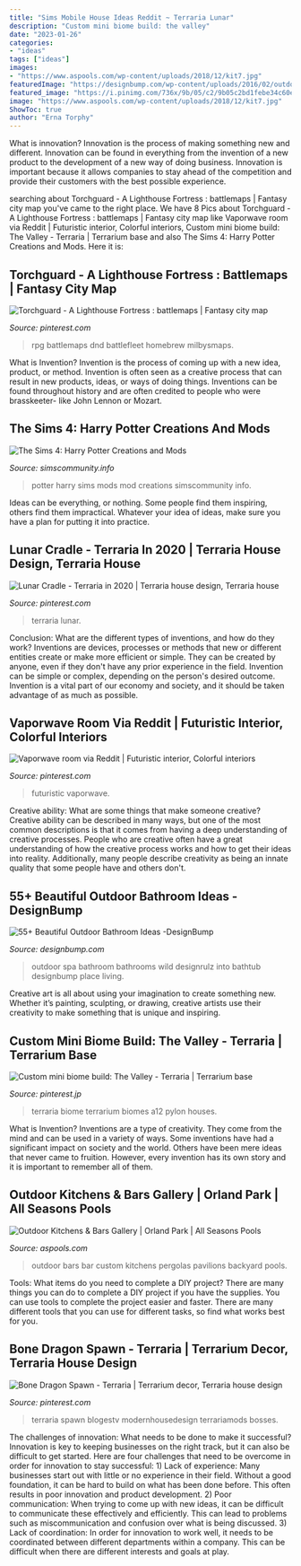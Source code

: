 ```yaml
---
title: "Sims Mobile House Ideas Reddit ~ Terraria Lunar"
description: "Custom mini biome build: the valley"
date: "2023-01-26"
categories:
- "ideas"
tags: ["ideas"]
images:
- "https://www.aspools.com/wp-content/uploads/2018/12/kit7.jpg"
featuredImage: "https://designbump.com/wp-content/uploads/2016/02/outdoor-bathroom-designrulz-33.jpg"
featured_image: "https://i.pinimg.com/736x/9b/05/c2/9b05c2bd1febe34c60e88344ab51202d.jpg"
image: "https://www.aspools.com/wp-content/uploads/2018/12/kit7.jpg"
ShowToc: true
author: "Erna Torphy"
---
```



What is innovation?
Innovation is the process of making something new and different. Innovation can be found in everything from the invention of a new product to the development of a new way of doing business. Innovation is important because it allows companies to stay ahead of the competition and provide their customers with the best possible experience.

	

		
searching about Torchguard - A Lighthouse Fortress : battlemaps | Fantasy city map you've came to the right place. We have 8 Pics about Torchguard - A Lighthouse Fortress : battlemaps | Fantasy city map like Vaporwave room via Reddit | Futuristic interior, Colorful interiors, Custom mini biome build: The Valley - Terraria | Terrarium base and also The Sims 4: Harry Potter Creations and Mods. Here it is:
		
    
## Torchguard - A Lighthouse Fortress : Battlemaps | Fantasy City Map

<img loading=lazy src="https://i.pinimg.com/originals/79/a3/36/79a33615465c8f4ba051873a06a4ab93.jpg" onerror="this.onerror=null;this.src='https://tse2.mm.bing.net/th?id=OIP.JY3-9XIbp-CyTJL44Gh6_QHaPI&amp;pid=15.1';" alt="Torchguard - A Lighthouse Fortress : battlemaps | Fantasy city map">

_Source: pinterest.com_

>rpg battlemaps dnd battlefleet homebrew milbysmaps. 

	

What is Invention?
Invention is the process of coming up with a new idea, product, or method. Invention is often seen as a creative process that can result in new products, ideas, or ways of doing things. Inventions can be found throughout history and are often credited to people who were brasskeeter- like John Lennon or Mozart.

    
## The Sims 4: Harry Potter Creations And Mods

<img loading=lazy src="https://simscommunity.info/wp-content/uploads/2017/08/TS4_x64-2017-08-10-23-29-12-91.jpg" onerror="this.onerror=null;this.src='https://tse2.mm.bing.net/th?id=OIP.JUgDhROcQXZLIJCNHAHRkwHaEK&amp;pid=15.1';" alt="The Sims 4: Harry Potter Creations and Mods">

_Source: simscommunity.info_

>potter harry sims mods mod creations simscommunity info. 

	

Ideas can be everything, or nothing. Some people find them inspiring, others find them impractical. Whatever your idea of ideas, make sure you have a plan for putting it into practice.

    
## Lunar Cradle - Terraria In 2020 | Terraria House Design, Terraria House

<img loading=lazy src="https://i.pinimg.com/736x/9b/05/c2/9b05c2bd1febe34c60e88344ab51202d.jpg" onerror="this.onerror=null;this.src='https://tse2.mm.bing.net/th?id=OIP.h1J9985rUJsqPj1LqRs-9wHaFR&amp;pid=15.1';" alt="Lunar Cradle - Terraria in 2020 | Terraria house design, Terraria house">

_Source: pinterest.com_

>terraria lunar. 

	

Conclusion: What are the different types of inventions, and how do they work?
Inventions are devices, processes or methods that new or different entities create or make more efficient or simple. They can be created by anyone, even if they don't have any prior experience in the field. Invention can be simple or complex, depending on the person's desired outcome. Invention is a vital part of our economy and society, and it should be taken advantage of as much as possible.

    
## Vaporwave Room Via Reddit | Futuristic Interior, Colorful Interiors

<img loading=lazy src="https://i.pinimg.com/736x/86/1a/82/861a820331400477b69155f05ea97445.jpg" onerror="this.onerror=null;this.src='https://tse1.mm.bing.net/th?id=OIP.nMep1bdU3Fu5JQBYwRUs_QHaLp&amp;pid=15.1';" alt="Vaporwave room via Reddit | Futuristic interior, Colorful interiors">

_Source: pinterest.com_

>futuristic vaporwave. 

	

Creative ability: What are some things that make someone creative?
Creative ability can be described in many ways, but one of the most common descriptions is that it comes from having a deep understanding of creative processes. People who are creative often have a great understanding of how the creative process works and how to get their ideas into reality. Additionally, many people describe creativity as being an innate quality that some people have and others don't.

    
## 55+ Beautiful Outdoor Bathroom Ideas -DesignBump

<img loading=lazy src="https://designbump.com/wp-content/uploads/2016/02/outdoor-bathroom-designrulz-33.jpg" onerror="this.onerror=null;this.src='https://tse1.mm.bing.net/th?id=OIP.asEfLaQSWN4zyCeywlkE0QHaEK&amp;pid=15.1';" alt="55+ Beautiful Outdoor Bathroom Ideas -DesignBump">

_Source: designbump.com_

>outdoor spa bathroom bathrooms wild designrulz into bathtub designbump place living. 

	

Creative art is all about using your imagination to create something new. Whether it’s painting, sculpting, or drawing, creative artists use their creativity to make something that is unique and inspiring.

    
## Custom Mini Biome Build: The Valley - Terraria | Terrarium Base

<img loading=lazy src="https://i.pinimg.com/736x/71/80/81/718081555a36073780f368582cdd5107.jpg" onerror="this.onerror=null;this.src='https://tse1.mm.bing.net/th?id=OIP.tK0xvDmpjrYa5vOlQnBxfgHaMr&amp;pid=15.1';" alt="Custom mini biome build: The Valley - Terraria | Terrarium base">

_Source: pinterest.jp_

>terraria biome terrarium biomes a12 pylon houses. 

	

What is Invention?
Inventions are a type of creativity. They come from the mind and can be used in a variety of ways. Some inventions have had a significant impact on society and the world. Others have been mere ideas that never came to fruition. However, every invention has its own story and it is important to remember all of them.

    
## Outdoor Kitchens &amp; Bars Gallery | Orland Park | All Seasons Pools

<img loading=lazy src="https://www.aspools.com/wp-content/uploads/2018/12/kit7.jpg" onerror="this.onerror=null;this.src='https://tse1.mm.bing.net/th?id=OIP.QopC1ypPA4SjM9EtNHtjYgHaJ3&amp;pid=15.1';" alt="Outdoor Kitchens &amp; Bars Gallery | Orland Park | All Seasons Pools">

_Source: aspools.com_

>outdoor bars bar custom kitchens pergolas pavilions backyard pools. 

	

Tools: What items do you need to complete a DIY project?
There are many things you can do to complete a DIY project if you have the supplies. You can use tools to complete the project easier and faster. There are many different tools that you can use for different tasks, so find what works best for you.

    
## Bone Dragon Spawn - Terraria | Terrarium Decor, Terraria House Design

<img loading=lazy src="https://i.pinimg.com/736x/b4/b1/db/b4b1dba13f4ccd582a114d42a511aa17.jpg" onerror="this.onerror=null;this.src='https://tse2.mm.bing.net/th?id=OIP.dZMuLc2wVJbScwZj0sw0ywHaE6&amp;pid=15.1';" alt="Bone Dragon Spawn - Terraria | Terrarium decor, Terraria house design">

_Source: pinterest.com_

>terraria spawn blogestv modernhousedesign terrariamods bosses. 

	

The challenges of innovation: What needs to be done to make it successful?
Innovation is key to keeping businesses on the right track, but it can also be difficult to get started. Here are four challenges that need to be overcome in order for innovation to stay successful: 1) Lack of experience: Many businesses start out with little or no experience in their field. Without a good foundation, it can be hard to build on what has been done before. This often results in poor innovation and product development. 2) Poor communication: When trying to come up with new ideas, it can be difficult to communicate these effectively and efficiently. This can lead to problems such as miscommunication and confusion over what is being discussed. 3) Lack of coordination: In order for innovation to work well, it needs to be coordinated between different departments within a company. This can be difficult when there are different interests and goals at play.

